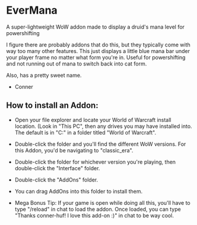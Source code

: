# EverMana
 A super-lightweight WoW addon made to display a druid's mana level for powershifting

I figure there are probably addons that do this, but they typically come with way too many other features. This just displays a little blue mana bar under your player frame no matter what form you're in. Useful for powershifting and not running out of mana to switch back into cat form.

Also, has a pretty sweet name.

- Conner

## How to install an Addon:
- Open your file explorer and locate your World of Warcraft install location. (Look in "This PC", then any drives you may have installed into. The default is in "C:" in a folder titled "World of Warcraft".
- Double-click the folder and you'll find the different WoW versions. For this Addon, you'd be navigating to "classic_era".
- Double-click the folder for whichever version you're playing, then double-click the "Interface" folder.
- Double-click the "AddOns" folder.
- You can drag AddOns into this folder to install them.

- Mega Bonus Tip: If your game is open while doing all this, you'll have to type "/reload" in chat to load the addon. Once loaded, you can type "Thanks conner-huf! I love this add-on :)" in chat to be way cool.
